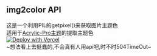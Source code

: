 ## img2color API
这是一个利用PIL的getpixel()来获取图片主题色<br/>
适用于[Acrylic-Pro主题](https://github.com/hexo-theme-Acrylic/hexo-theme-Acrylic)的提取主题色<br/>
[![Deploy with Vercel](https://vercel.com/button)](https://vercel.com/new/clone?repository-url=https%3A%2F%2Fgithub.com%2Fhexo-theme-Acrylic%2Fimg2color&project-name=hexo-theme-acrylic-api&repository-name=hexo-theme-acrylic-api)<br/>
~想法看上去挺蠢的,不会真有人用api吧,时不时504TimeOut~<br/>
